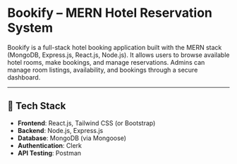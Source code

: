 # Bookify – MERN Hotel Reservation System

Bookify is a full-stack hotel booking application built with the MERN stack (MongoDB, Express.js, React.js, Node.js). It allows users to browse available hotel rooms, make bookings, and manage reservations. Admins can manage room listings, availability, and bookings through a secure dashboard.

---

## 🔧 Tech Stack

- **Frontend**: React.js, Tailwind CSS (or Bootstrap)
- **Backend**: Node.js, Express.js
- **Database**: MongoDB (via Mongoose)
- **Authentication**: Clerk
- **API Testing**: Postman
